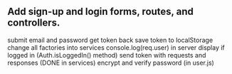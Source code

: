 Add sign-up and login forms, routes, and controllers. 
--
submit email and password
get token back
save token to localStorage
change all factories into services
console.log(req.user) in server
display if logged in (Auth.isLoggedIn() method)
send token with requests and responses (DONE in services)
encrypt and verify password (in user.js)
